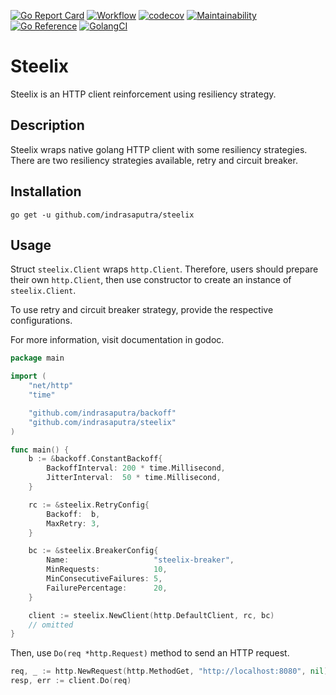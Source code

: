 [![Go Report Card](https://goreportcard.com/badge/github.com/indrasaputra/steelix)](https://goreportcard.com/report/github.com/indrasaputra/steelix)
[![Workflow](https://github.com/indrasaputra/steelix/workflows/Test/badge.svg)](https://github.com/indrasaputra/steelix/actions)
[![codecov](https://codecov.io/gh/indrasaputra/steelix/branch/main/graph/badge.svg?token=uLFqCaSQju)](https://codecov.io/gh/indrasaputra/steelix)
[![Maintainability](https://api.codeclimate.com/v1/badges/752f9d6d57202bf9b92e/maintainability)](https://codeclimate.com/github/indrasaputra/steelix/maintainability)
[![Go Reference](https://pkg.go.dev/badge/github.com/indrasaputra/steelix.svg)](https://pkg.go.dev/github.com/indrasaputra/steelix)
[![GolangCI](https://golangci.com/badges/github.com/indrasaputra/steelix.svg)](https://golangci.com)

# Steelix

Steelix is an HTTP client reinforcement using resiliency strategy.

## Description

Steelix wraps native golang HTTP client with some resiliency strategies. There are two resiliency strategies available, retry and circuit breaker.

## Installation

```
go get -u github.com/indrasaputra/steelix
```

## Usage

Struct `steelix.Client` wraps `http.Client`. Therefore, users should prepare their own `http.Client`, then use constructor to create an instance of `steelix.Client`.

To use retry and circuit breaker strategy, provide the respective configurations.

For more information, visit documentation in godoc.

```go
package main

import (
	"net/http"
	"time"

	"github.com/indrasaputra/backoff"
	"github.com/indrasaputra/steelix"
)

func main() {
	b := &backoff.ConstantBackoff{
		BackoffInterval: 200 * time.Millisecond,
		JitterInterval:  50 * time.Millisecond,
	}

	rc := &steelix.RetryConfig{
		Backoff:  b,
		MaxRetry: 3,
	}

	bc := &steelix.BreakerConfig{
		Name:                   "steelix-breaker",
		MinRequests:            10,
		MinConsecutiveFailures: 5,
		FailurePercentage:      20,
	}

	client := steelix.NewClient(http.DefaultClient, rc, bc)
	// omitted
}
```

Then, use `Do(req *http.Request)` method to send an HTTP request.

```go
req, _ := http.NewRequest(http.MethodGet, "http://localhost:8080", nil)
resp, err := client.Do(req)
```